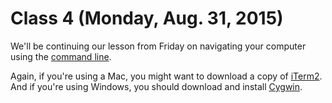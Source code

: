 # Class 4 (Monday, Aug. 31, 2015)

We'll be continuing our lesson from Friday on navigating your computer using the [command line](https://github.com/cjdd3b/advanced-data-journalism/blob/master/class3/command-line-basics.md).

Again, if you're using a Mac, you might want to download a copy of [iTerm2](https://www.iterm2.com/). And if you're using Windows, you should download and install [Cygwin](https://www.cygwin.com/).